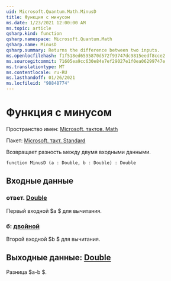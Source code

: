 ```yaml
---
uid: Microsoft.Quantum.Math.MinusD
title: Функция с минусом
ms.date: 1/23/2021 12:00:00 AM
ms.topic: article
qsharp.kind: function
qsharp.namespace: Microsoft.Quantum.Math
qsharp.name: MinusD
qsharp.summary: Returns the difference between two inputs.
ms.openlocfilehash: f1f518ed6595870d572f93747dc9815eedf8cce2
ms.sourcegitcommit: 71605ea9cc630e84e7ef29027e1f0ea06299747e
ms.translationtype: MT
ms.contentlocale: ru-RU
ms.lasthandoff: 01/26/2021
ms.locfileid: "98848774"
---
```

# <a name="minusd-function"></a>Функция с минусом

Пространство имен: [Microsoft. тактов. Math](xref:Microsoft.Quantum.Math)

Пакет: [Microsoft. такт. Standard](https://nuget.org/packages/Microsoft.Quantum.Standard)


Возвращает разность между двумя входными данными.

```qsharp
function MinusD (a : Double, b : Double) : Double
```


## <a name="input"></a>Входные данные

### <a name="a--double"></a>ответ. [Double](xref:microsoft.quantum.lang-ref.double)

Первый входной $a $ для вычитания.


### <a name="b--double"></a>б: [двойной](xref:microsoft.quantum.lang-ref.double)

Второй входной $b $ для вычитания.



## <a name="output--double"></a>Выходные данные: [Double](xref:microsoft.quantum.lang-ref.double)

Разница $a-b $.